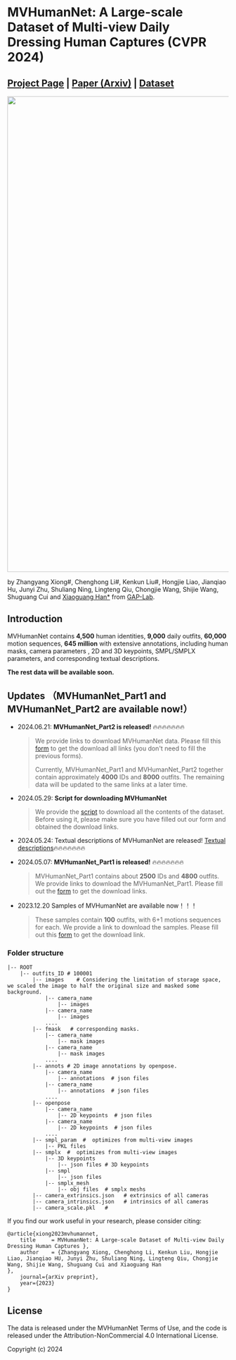 # MVHumanNet: A Large-scale Dataset of Multi-view Daily<br> Dressing Human Captures (CVPR 2024)
## [Project Page](https://x-zhangyang.github.io/MVHumanNet/) | [Paper (Arxiv)](https://arxiv.org/abs/2312.02963) | [Dataset](https://github.com/GAP-LAB-CUHK-SZ/MVHumanNet/)

<img src="./figures/teaser_.png" width="1080"/>

by Zhangyang Xiong#, Chenghong Li#, Kenkun Liu#, Hongjie Liao, Jianqiao Hu, Junyi Zhu, Shuliang Ning, Lingteng Qiu, Chongjie Wang, Shijie Wang, 
Shuguang Cui and [Xiaoguang Han*](https://gaplab.cuhk.edu.cn/) from [GAP-Lab](https://gaplab.cuhk.edu.cn/). 



## Introduction

MVHumanNet contains **4,500** human identities,  **9,000** daily outfits,  **60,000** motion sequences,  **645 million** with extensive annotations, including human masks, camera parameters , 2D and 3D keypoints, SMPL/SMPLX parameters, and corresponding textual descriptions.

**The rest data will be available soon.**
## Updates （MVHumanNet_Part1 and MVHumanNet_Part2 are available now!）

- 2024.06.21: **MVHumanNet_Part2 is released!** :fire::fire::fire::fire::fire::fire::fire:
  > We provide links to download MVHumanNet data. Please fill this [form](https://forms.gle/a4DXEyoFcQEHoRjx7) to get the download all links (you don't need to fill the previous forms).
  > 
  > Currently, MVHumanNet_Part1 and MVHumanNet_Part2 together contain approximately **4000** IDs and **8000** outfits. The remaining data will be updated to the same links at a later time.
  

- 2024.05.29: **Script for downloading MVHumanNet**
  > We provide the [script](https://github.com/GAP-LAB-CUHK-SZ/MVHumanNet/blob/main/download_tool_mvhuman.py) to download all the contents of the dataset. Before using it, please make sure you have filled out our form and obtained the download links.

- 2024.05.24: Textual descriptions of MVHumanNet are released! [Textual descriptions](https://github.com/GAP-LAB-CUHK-SZ/MVHumanNet/tree/main/textual_description):fire::fire::fire::fire::fire::fire::fire:

- 2024.05.07: **MVHumanNet_Part1 is released!** :fire::fire::fire::fire::fire::fire::fire:
  > MVHumanNet_Part1 contains about **2500** IDs and **4800** outfits.
  > We provide links to download the MVHumanNet_Part1. Please fill out the [form](https://docs.google.com/forms/d/1pN5JoMj9HgvVrWY_U4mJlmoQHXLPRHwVa6PRlAhLRDs) to get the download links.
  

- 2023.12.20 Samples of MVHumanNet are available now！！！
  > These samples contain **100** outfits, with 6+1 motions sequences for each. 
  > We provide a link to download the samples. Please fill out this [form](https://docs.google.com/forms/d/e/1FAIpQLSeI5ywaBKgbmIBajuXGyo_u8F3nJIANMFww9tr9f0ylecSUuw/viewform?usp=sf_link) to get the download link.



### Folder structure 
```
|-- ROOT
    |-- outfits_ID # 100001
        |-- images    # Considering the limitation of storage space, we scaled the image to half the original size and masked some background.
            |-- camera_name
                |-- images  
            |-- camera_name
                |-- images
            ....
        |-- fmask   # corresponding masks.
            |-- camera_name
                |-- mask images 
            |-- camera_name
                |-- mask images 
            ....
        |-- annots # 2D image annotations by openpose.
            |-- camera_name
                |-- annotations  # json files
            |-- camera_name
                |-- annotations  # json files
            ....
        |-- openpose
            |-- camera_name
                |-- 2D keypoints  # json files
            |-- camera_name
                |-- 2D keypoints  # json files
            ....
        |-- smpl_param  #  optimizes from multi-view images
            |-- PKL files
        |-- smplx  #  optimizes from multi-view images
            |-- 3D keypoints
                |-- json files # 3D keypoints
            |-- smpl
                |-- json files 
            |-- smplx_mesh  
                |-- obj files  # smplx meshs
        |-- camera_extrinsics.json   # extrinsics of all cameras
        |-- camera_intrinsics.json   # intrinsics of all cameras
        |-- camera_scale.pkl   #       

```



If you find our work useful in your research, please consider citing:
```
@article{xiong2023mvhumannet,
    title     = MVHumanNet: A Large-scale Dataset of Multi-view Daily Dressing Human Captures },
    author    = {Zhangyang Xiong, Chenghong Li, Kenkun Liu, Hongjie Liao, Jianqiao HU, Junyi Zhu, Shuliang Ning, Lingteng Qiu, Chongjie Wang, Shijie Wang, Shuguang Cui and Xiaoguang Han
},
    journal={arXiv preprint},
    year={2023}
}
```



## License

The data is released under the MVHumanNet Terms of Use, and the code is released under the Attribution-NonCommercial 4.0 International License.

Copyright (c) 2024





